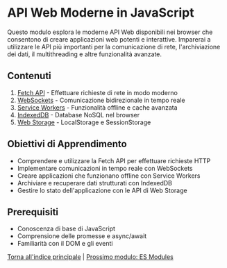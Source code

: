 # API Web Moderne in JavaScript

Questo modulo esplora le moderne API Web disponibili nei browser che consentono di creare applicazioni web potenti e interattive. Imparerai a utilizzare le API più importanti per la comunicazione di rete, l'archiviazione dei dati, il multithreading e altre funzionalità avanzate.

## Contenuti

1. [Fetch API](./teoria/01_Fetch_API.md) - Effettuare richieste di rete in modo moderno
2. [WebSockets](./teoria/02_WebSockets.md) - Comunicazione bidirezionale in tempo reale
3. [Service Workers](./teoria/03_Service_Workers.md) - Funzionalità offline e cache avanzata
4. [IndexedDB](./teoria/04_IndexedDB.md) - Database NoSQL nel browser
5. [Web Storage](./teoria/05_Web_Storage.md) - LocalStorage e SessionStorage

## Obiettivi di Apprendimento

- Comprendere e utilizzare la Fetch API per effettuare richieste HTTP
- Implementare comunicazioni in tempo reale con WebSockets
- Creare applicazioni che funzionano offline con Service Workers
- Archiviare e recuperare dati strutturati con IndexedDB
- Gestire lo stato dell'applicazione con le API di Web Storage

## Prerequisiti

- Conoscenza di base di JavaScript
- Comprensione delle promesse e async/await
- Familiarità con il DOM e gli eventi

[Torna all'indice principale](../README.md) | [Prossimo modulo: ES Modules](../15_ES_Modules/README.md)